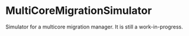# MultiCoreMigrationSimulator
Simulator for a multicore migration manager. It is still a work-in-progress.
